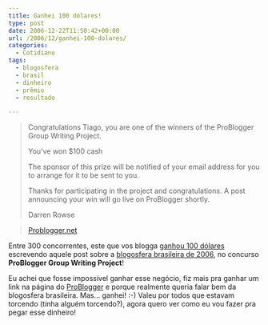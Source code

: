 ```yaml
---
title: Ganhei 100 dólares!
type: post
date: 2006-12-22T11:50:42+00:00
url: /2006/12/ganhei-100-dolares/
categories:
  - Cotidiano
tags:
  - blogosfera
  - brasil
  - dinheiro
  - prêmio
  - resultado

---
```

> Congratulations Tiago, you are one of the winners of the ProBlogger Group Writing Project.
>
> You’ve won $100 cash
>
> The sponsor of this prize will be notified of your email address for you to arrange for it to be sent to you.
>
> Thanks for participating in the project and congratulations. A post announcing your win will go live on ProBlogger shortly.
>
> Darren Rowse

> [Problogger.net][1]

Entre 300 concorrentes, este que vos blogga [ganhou 100 dólares][2] escrevendo aquele post sobre a [blogosfera brasileira de 2006][3], no concurso **ProBlogger Group Writing Project**!

Eu achei que fosse impossível ganhar esse negócio, fiz mais pra ganhar um link na página do [ProBlogger][4] e porque realmente queria falar bem da blogosfera brasileira. Mas… ganhei! :-) Valeu por todos que estavam torcendo (tinha alguém torcendo?), agora quero ver como eu vou fazer pra pegar esse dinheiro!

 [1]: http://problogger.net/
 [2]: http://www.problogger.net/archives/2006/12/22/group-writing-project-winners-2/
 [3]: http://tiagomadeira.net/2006/12/21/a-blogosfera-brasileira-de-2006/
 [4]: http://www.problogger.net

